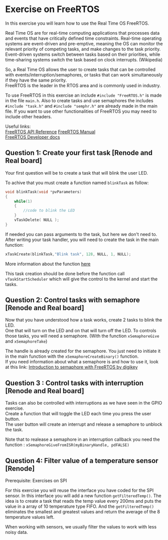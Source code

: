 # Exercise on FreeRTOS

In this exercise you will learn how to use the Real Time OS FreeRTOS.  

Real Time OS are for real-time computing applications that processes data and events that have critically defined time constraints.
Real-time operating systems are event-driven and pre-emptive, meaning the OS can monitor the relevant priority of competing tasks, and make changes to the task priority.
Event-driven systems switch between tasks based on their priorities, while time-sharing systems switch the task based on clock interrupts. (Wikipedia)  

So, a Real Time OS allows the user to create tasks that can be controlled with events/interruption/semaphores, or tasks that can work simultaneously if they have the same priority.  
FreeRTOS is the leader in the RTOS area and is commonly used in industry.  

To use FreeRTOS in this exercise an include `#include "FreeRTOS.h"` is made in the file `main.h`.
Also to create tasks and use semaphores the includes `#include "task.h"` and `#include "semphr.h"` are already made in the main file.
If you want to use other functionalities of FreeRTOS you may need to include other headers.

Useful links:  
[FreeRTOS API Reference](https://www.freertos.org/a00106.html)
[FreeRTOS Manual](https://www.freertos.org/Documentation/FreeRTOS_Reference_Manual_V9.0.0.pdf)  
[FreeRTOS Developer docs](https://www.freertos.org/features.html)

## Question 1: Create your first task [Renode and Real board]

Your first question will be to create a task that will blink the user LED.

To achive that you must create a function named `blinkTask` as follow:  

```cpp
void blinkTask(void *pvParameters)
{
    while(1)
    {
        //code to blink the LED
    }
    vTaskDelete( NULL );
}
```

If needed you can pass arguments to the task, but here we don't need to.  
After writing your task handler, you will need to create the task in the main function:

```cpp
xTaskCreate(blinkTask,"Blink task", 128, NULL, 1, NULL);
```

More information about the function [here](https://www.freertos.org/a00125.html)

This task creation should be done before the function call `vTaskStartScheduler` which will give the control to the kernel and start the tasks.

## Question 2: Control tasks with semaphore [Renode and Real board]

Now that you have understood how a task works, create 2 tasks to blink the LED.  
One that will turn on the LED and on that will turn off the LED.
To controls those tasks, you will need a semaphore. (With the function `xSemaphoreGive` and `xSemaphoreTake`)

The handle is already created for the semaphore.
You just need to initiate it in the main function with the `xSemaphoreCreateBinary()`  function.  
If you need information about what a semaphore is and how to use it, look at this link:
[Introduction to semaphore with FreeRTOS by digikey](https://www.digikey.com/en/maker/projects/introduction-to-rtos-solution-to-part-7-freertos-semaphore-example/51aa8660524c4daba38cba7c2f5baba7)

## Question 3 : Control tasks with interruption [Renode and Real board]

Tasks can also be controlled with interruptions as we have seen in the GPIO exercise.  
Create a function that will toggle the LED each time you press the user button.  
The user button will create an interrupt and release a semaphore to unblock the task.

Note that to realease a semaphore in an interruption callback you need the function : `xSemaphoreGiveFromISR(myBinaryHandle, pdFALSE)`

## Question 4: Filter value of a temperature sensor [Renode]

Prerequisite: Exercises on SPI

For this exercise you will reuse the interface you have coded for the SPI sensor.
In this interface you will add a new function `getFilteredTemp()`.
The idea is to create a task that reads the temp value every 200ms and puts the value in a array of 10 temperature type FIFO.
And the `getFilteredTemp()` eliminates the smallest and greatest values and return the average of the 8 temperature values left.  

When working with sensors, we usually filter the values to work with less noisy data.
